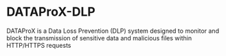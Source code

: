 # DATAProX-DLP
DATAProX is a Data Loss Prevention (DLP) system designed to monitor and block the transmission of sensitive data and malicious files within HTTP/HTTPS requests
